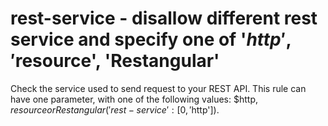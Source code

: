 # rest-service - disallow different rest service and specify one of '$http', '$resource', 'Restangular'

Check the service used to send request to your REST API.
This rule can have one parameter, with one of the following values: $http, $resource or Restangular ('rest-service': [0, '$http']).
